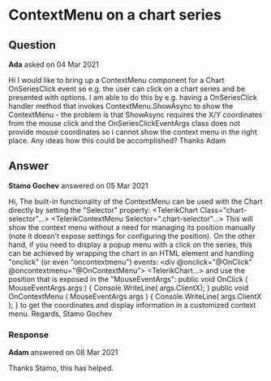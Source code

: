 # ContextMenu on a chart series

## Question

**Ada** asked on 04 Mar 2021

Hi I would like to bring up a ContextMenu component for a Chart OnSeriesClick event so e.g. the user can click on a chart series and be presented with options. I am able to do this by e.g. having a OnSeriesClick handler method that invokes ContextMenu.ShowAsync to show the ContextMenu - the problem is that ShowAsync requires the X/Y coordinates from the mouse click and the OnSeriesClickEventArgs class does not provide mouse coordinates so i cannot show the context menu in the right place. Any ideas how this could be accomplished? Thanks Adam

## Answer

**Stamo Gochev** answered on 05 Mar 2021

Hi, The built-in functionality of the ContextMenu can be used with the Chart directly by setting the "Selector" property: <TelerikChart Class="chart-selector"...> </TelerikChart> <TelerikContextMenu Selector=".chart-selector"...> </TelerikContextMenu> This will show the context menu without a need for managing its position manually (note it doesn't expose settings for configuring the position). On the other hand, if you need to display a popup menu with a click on the series, this can be achieved by wrapping the chart in an HTML element and handling "onclick" (or even "oncontextmenu") events: <div @onclick="@OnClick" @oncontextmenu="@OnContextMenu"> <TelerikChart...> </TelerikChart> </div> and use the position that is exposed in the "MouseEventArgs": public void OnClick ( MouseEventArgs args ) {
Console.WriteLine( args.ClientX);
} public void OnContextMenu ( MouseEventArgs args ) {
Console.WriteLine( args.ClientX );
} to get the coordinates and display information in a customized context menu. Regards, Stamo Gochev

### Response

**Adam** answered on 08 Mar 2021

Thanks Stamo, this has helped.
